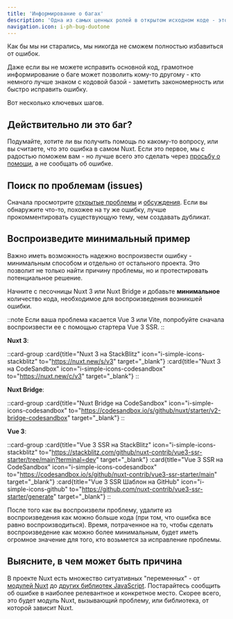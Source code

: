 ```yaml
---
title: 'Информирование о багах'
description: 'Одна из самых ценных ролей в открытом исходном коде - это находить время для сообщения о багах.'
navigation.icon: i-ph-bug-duotone
---
```


Как бы мы ни старались, мы никогда не сможем полностью избавиться от ошибок.

Даже если вы не можете исправить основной код, грамотное информирование о баге может позволить кому-то другому - кто немного лучше знаком с кодовой базой - заметить закономерность или быстро исправить ошибку.

Вот несколько ключевых шагов.

## Действительно ли это баг?

Подумайте, хотите ли вы получить помощь по какому-то вопросу, или вы считаете, что это ошибка в самом Nuxt. Если это первое, мы с радостью поможем вам - но лучше всего это сделать через [просьбу о помощи](/docs/community/getting-help), а не сообщать об ошибке.

## Поиск по проблемам (issues)

Сначала просмотрите [открытые проблемы](https://github.com/nuxt/nuxt/issues) и [обсуждения](https://github.com/nuxt/nuxt/discussions). Если вы обнаружите что-то, похожее на ту же ошибку, лучше прокомментировать существующую тему, чем создавать дубликат.

## Воспроизведите минимальный пример

Важно иметь возможность надежно воспроизвести ошибку - минимальным способом и отдельно от остального проекта. Это позволит не только найти причину проблемы, но и протестировать потенциальное решение.

Начните с песочницы Nuxt 3 или Nuxt Bridge и добавьте **минимальное** количество кода, необходимое для воспроизведения возникшей ошибки.

::note
Если ваша проблема касается Vue 3 или Vite, попробуйте сначала воспроизвести ее с помощью стартера Vue 3 SSR.
::

**Nuxt 3**:

::card-group
  :card{title="Nuxt 3 на StackBlitz" icon="i-simple-icons-stackblitz" to="https://nuxt.new/s/v3" target="_blank"}
  :card{title="Nuxt 3 на CodeSandbox" icon="i-simple-icons-codesandbox" to="https://nuxt.new/c/v3" target="_blank"}
::

**Nuxt Bridge**:

::card-group
  :card{title="Nuxt Bridge на CodeSandbox" icon="i-simple-icons-codesandbox" to="https://codesandbox.io/s/github/nuxt/starter/v2-bridge-codesandbox" target="_blank"}
::

**Vue 3**:

::card-group
  :card{title="Vue 3 SSR на StackBlitz" icon="i-simple-icons-stackblitz" to="https://stackblitz.com/github/nuxt-contrib/vue3-ssr-starter/tree/main?terminal=dev" target="_blank"}
  :card{title="Vue 3 SSR на CodeSandbox" icon="i-simple-icons-codesandbox" to="https://codesandbox.io/s/github/nuxt-contrib/vue3-ssr-starter/main" target="_blank"}
  :card{title="Vue 3 SSR Шаблон на GitHub" icon="i-simple-icons-github" to="https://github.com/nuxt-contrib/vue3-ssr-starter/generate" target="_blank"}
::

После того как вы воспроизвели проблему, удалите из воспроизведения как можно больше кода (при том, что ошибка все равно воспроизводиться). Время, потраченное на то, чтобы сделать воспроизведение как можно более минимальным, будет иметь огромное значение для того, кто возьмется за исправление проблемы.

## Выясните, в чем может быть причина

В проекте Nuxt есть множество ситуативных "переменных" - от [модулей Nuxt](/modules) до [других библиотек JavaScript](https://www.npmjs.com). Постарайтесь сообщить об ошибке в наиболее релевантное и конкретное место. Скорее всего, это будет модуль Nuxt, вызывающий проблему, или библиотека, от которой зависит Nuxt.
